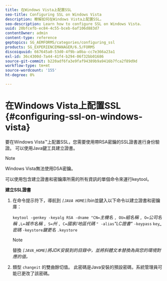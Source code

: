 ```yaml
---
title: 在Windows Vista上配置SSL
seo-title: Configuring SSL on Windows Vista
description: 瞭解如何在Windows Vista上配置SSL。
seo-description: Learn how to configure SSL on Windows Vista.
uuid: 20bfcefb-ec84-4c55-bceb-6af106d883d7
contentOwner: admin
content-type: reference
geptopics: SG_AEMFORMS/categories/configuring_ssl
products: SG_EXPERIENCEMANAGER/6.5/FORMS
discoiquuid: 667645a0-53d0-4f9b-a0ba-cc7e366a23a1
exl-id: 36c4300d-7a44-41f4-b294-06f32bb01686
source-git-commit: b220adf6fa3e9faf94389b9a9416b7fca2f89d9d
workflow-type: tm+mt
source-wordcount: '155'
ht-degree: 0%

---
```


# 在Windows Vista上配置SSL {#configuring-ssl-on-windows-vista}

要在Windows Vista™上配置SSL，您需要使用帶RSA密鑰的SSL證書進行身份驗證。 可以使用Java鍵工具建立證書。

>[!NOTE]
>
>Windows Vista無法使用DSA密鑰。

可以使用包含建立證書和密鑰庫所需的所有資訊的單個命令來運行keytool。

**建立SSL證書**

1. 在命令提示符下，導航到 *`[JAVA HOME]`*/bin並鍵入以下命令以建立證書和密鑰庫：

   `keytool -genkey -keyalg RSA -dname "CN=`*主機名* `, OU=`*組名稱* `, O=`*公司名稱* `,L=`*城市名稱* `, S=`*州* `, C=`*國家/地區代碼* `" -alias`*&quot;LC證書&quot;* `-keypass` `key`*_* *密碼* `-keystore`*鍵更名* `.keystore`

   >[!NOTE]
   >
   >替換 *`[JAVA_HOME]`將JDK安裝到的目錄中，並將斜體文本替換為與您的環境對應的值。*

1. 類型 `changeit` 的雙曲餘切值。 此密碼是Java安裝的預設密碼，系統管理員可能已更改了該密碼。
